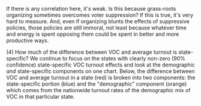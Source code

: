 If there is any correlation here, it's weak. Is this because grass-roots organizing
sometimes overcomes voter suppression? If this is true, it's very hard to measure.
And, even if organizing blunts the effects of suppressive policies, those policies
are still immoral, not least because whatever time and energy is spent opposing
them could be spent in better and more productive ways.

\(4) How much of the difference between VOC and average turnout is state-specific?
We continue to focus on the states with clearly non-zero (90% confidence)
state-specific VOC turnout effects and look at the demographic
*and* state-specific components on one chart. Below,
the difference between VOC and average turnout in a state (red) is
broken into two components: the state-specific portion (blue)
and the "demographic" component (orange) which comes from the nationwide turnout
rates of the demographic mix of VOC in that particular state.
